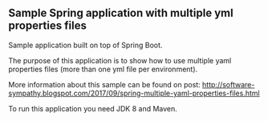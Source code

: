 Sample Spring application with multiple yml properties files
---------------------------------------------------

Sample application built on top of Spring Boot.

The purpose of this application is to show how to use multiple yaml properties files (more than one yml file per environment).

 More information about this sample can be found on post: http://software-sympathy.blogspot.com/2017/09/spring-multiple-yaml-properties-files.html

To run this application you need JDK 8 and Maven.
